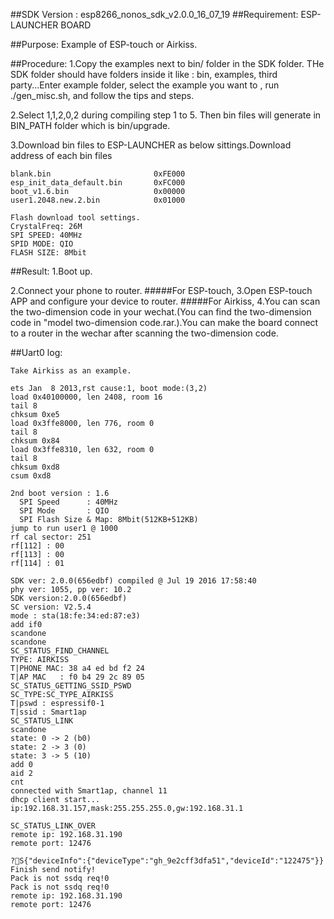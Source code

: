 ##SDK Version : esp8266_nonos_sdk_v2.0.0_16_07_19
##Requirement: ESP-LAUNCHER BOARD

##Purpose:
Example of ESP-touch or Airkiss.

##Procedure:
1.Copy the examples next to bin/ folder in the SDK folder. THe SDK folder should have folders inside it like : bin, examples, third party...Enter example folder, select the example you want to , run ./gen_misc.sh, and follow the tips and steps.

2.Select 1,1,2,0,2 during compiling step 1 to 5. Then bin files will generate in BIN_PATH folder which is bin/upgrade.


3.Download bin files to ESP-LAUNCHER as below sittings.Download address of each bin files

	blank.bin						0xFE000
	esp_init_data_default.bin		0xFC000
	boot_v1.6.bin					0x00000
	user1.2048.new.2.bin			0x01000
	
	Flash download tool settings.
	CrystalFreq: 26M
	SPI SPEED: 40MHz
	SPID MODE: QIO
	FLASH SIZE: 8Mbit

##Result:
1.Boot up.

2.Connect your phone to router.
#####For ESP-touch,
3.Open ESP-touch APP and configure your device to router.
#####For Airkiss,
4.You can scan the two-dimension code in your wechat.(You can find the two-dimension code in "model two-dimension code.rar.).You can make the board connect to a router in the wechar after scanning the two-dimension code.

##Uart0 log:

	Take Airkiss as an example.
	
	ets Jan  8 2013,rst cause:1, boot mode:(3,2)	load 0x40100000, len 2408, room 16 	tail 8	chksum 0xe5	load 0x3ffe8000, len 776, room 0 	tail 8	chksum 0x84	load 0x3ffe8310, len 632, room 0 	tail 8	chksum 0xd8	csum 0xd8	2nd boot version : 1.6	  SPI Speed      : 40MHz	  SPI Mode       : QIO	  SPI Flash Size & Map: 8Mbit(512KB+512KB)	jump to run user1 @ 1000	rf cal sector: 251	rf[112] : 00	rf[113] : 00	rf[114] : 01	SDK ver: 2.0.0(656edbf) compiled @ Jul 19 2016 17:58:40	phy ver: 1055, pp ver: 10.2	SDK version:2.0.0(656edbf)	SC version: V2.5.4	mode : sta(18:fe:34:ed:87:e3)	add if0	scandone	scandone	SC_STATUS_FIND_CHANNEL	TYPE: AIRKISS	T|PHONE MAC: 38 a4 ed bd f2 24	T|AP MAC   : f0 b4 29 2c 89 05	SC_STATUS_GETTING_SSID_PSWD	SC_TYPE:SC_TYPE_AIRKISS	T|pswd : espressif0-1	T|ssid : Smart1ap	SC_STATUS_LINK	scandone	state: 0 -> 2 (b0)	state: 2 -> 3 (0)	state: 3 -> 5 (10)	add 0	aid 2	cnt 	connected with Smart1ap, channel 11	dhcp client start...	ip:192.168.31.157,mask:255.255.255.0,gw:192.168.31.1
	SC_STATUS_LINK_OVER	remote ip: 192.168.31.190 	remote port: 12476 	?S{"deviceInfo":{"deviceType":"gh_9e2cff3dfa51","deviceId":"122475"}}	Finish send notify!	Pack is not ssdq req!0	Pack is not ssdq req!0	remote ip: 192.168.31.190 	remote port: 12476 